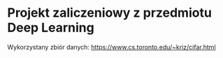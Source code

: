 # Projekt zaliczeniowy z przedmiotu Deep Learning

Wykorzystany zbiór danych:
https://www.cs.toronto.edu/~kriz/cifar.html